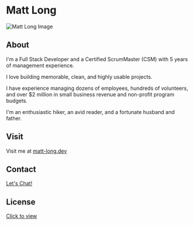 # Matt Long

![Matt Long Image](https://i.imgur.com/mRAYk0X.png)

## About

I'm a Full Stack Developer and a Certified ScrumMaster (CSM) with 5 years of management experience.

I love building memorable, clean, and highly usable projects.

I have experience managing dozens of employees, hundreds of volunteers, and over \$2 million in small business revenue and non-profit program budgets.

I'm an enthusiastic hiker, an avid reader, and a fortunate husband and father.

## Visit

Visit me at [matt-long.dev](https://matt-long.dev/)

## Contact

[Let's Chat!](https://www.linkedin.com/in/mattlong34/)

## License

[Click to view]()
